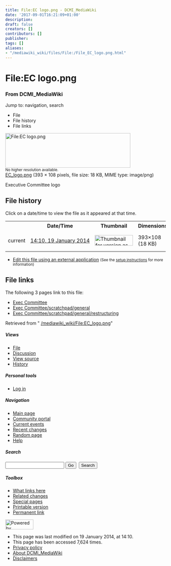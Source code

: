 ```yaml
---
title: File:EC logo.png - DCMI_MediaWiki
date: '2017-09-01T16:21:09+01:00'
description: 
draft: false
creators: []
contributors: []
publisher: 
tags: []
aliases:
- "/mediawiki_wiki/files/File:/File_EC_logo.png.html"
---
```


<a id="top"></a>
# File:EC logo.png

### From DCMI\_MediaWiki

Jump to: navigation, search
<!-- start content -->
- File
- File history
- File links

 [<img alt="File:EC logo.png" src="/images/a/a2/EC_logo.png" width="393" height="108">](/mediawiki_wiki/files/EC_logo.png)  
<small>No higher resolution available.</small>  
 [EC\_logo.png](/images/a/a2/EC_logo.png)‎ (393 × 108 pixels, file size: 18 KB, MIME type: image/png)

Executive Committee logo

<!-- 
NewPP limit report
Preprocessor node count: 1/1000000
Post-expand include size: 0/2097152 bytes
Template argument size: 0/2097152 bytes
Expensive parser function count: 0/100
-->
## File history

Click on a date/time to view the file as it appeared at that time.

<table class="wikitable filehistory">
  <tr>
    <td></td>
    <th>Date/Time</th>
    <th>Thumbnail</th>
    <th>Dimensions</th>
    <th>User</th>
    <th>Comment</th>
  </tr>
  <tr>
    <td>current</td>
    <td class="filehistory-selected" style="white-space: nowrap;"><a href="/mediawiki_wiki/files/EC_logo.png">14:10, 19 January 2014</a></td>
    <td><a href="/images/a/a2/EC_logo.png"><img alt="Thumbnail for version as of 14:10, 19 January 2014" src="/images/a/a2/EC_logo.png" width="120" height="33"></a></td>
    <td>393×108 <span style="white-space: nowrap;">(18 KB)</span>
    </td>
    <td>
      <a href="/index.php?title=User:StuartSutton&amp;action=edit&amp;redlink=1" class="new mw-userlink" title="User:StuartSutton (page does not exist)">StuartSutton</a> <span style="white-space: nowrap;"> <span class="mw-usertoollinks">(<a href="/index.php?title=User_talk:StuartSutton&amp;action=edit&amp;redlink=1" class="new" title="User talk:StuartSutton (page does not exist)">Talk</a> | <a href="/index.php/Special:Contributions/StuartSutton" title="Special:Contributions/StuartSutton">contribs</a>)</span></span>
    </td>
    <td> <span class="comment">(Executive Committee logo)</span>
    </td>
  </tr>
</table>

  

- [Edit this file using an external application](/index.php?title=File:EC_logo.png&action=edit&externaledit=true&mode=file "File:EC logo.png") <small>(See the <a href="http://www.mediawiki.org/wiki/Manual:External_editors" class="external text" rel="nofollow">setup instructions</a> for more information)</small>

## File links

The following 3 pages link to this file:

- [Exec Committee](/index.php/Exec_Committee "Exec Committee")
- [Exec Committee/scratchpad/general](/index.php/Exec_Committee/scratchpad/general "Exec Committee/scratchpad/general")
- [Exec Committee/scratchpad/general/restructuring](/index.php/Exec_Committee/scratchpad/general/restructuring "Exec Committee/scratchpad/general/restructuring")

Retrieved from " [/mediawiki_wiki/File:EC\_logo.png](/mediawiki_wiki/files/File:/File:EC_logo.png.html)"

<!-- end content -->

##### Views

- [File](/mediawiki_wiki/files/File:/File:EC_logo.png.html)
- [Discussion](/index.php?title=File_talk:EC_logo.png&action=edit&redlink=1 "Discussion about the content page [t]")
- [View source](/index.php?title=File:EC_logo.png&action=edit "This page is protected.
You can view its source [e]")
- [History](/index.php?title=File:EC_logo.png&action=history "Past revisions of this page [h]")

##### Personal tools

- [Log in](/index.php?title=Special:UserLogin&returnto=File:EC_logo.png "You are encouraged to log in; however, it is not mandatory [o]")

<script type="text/javascript"> if (window.isMSIE55) fixalpha(); </script>

##### Navigation

- [Main page](/index.php/Main_Page "Visit the main page [z]")
- [Community portal](/index.php/DCMI_MediaWiki:Community_portal "About the project, what you can do, where to find things")
- [Current events](/index.php/DCMI_MediaWiki:Current_events "Find background information on current events")
- [Recent changes](/index.php/Special:RecentChanges "The list of recent changes in the wiki [r]")
- [Random page](/index.php/Special:Random "Load a random page [x]")
- [Help](/index.php/Help:Contents "The place to find out")

##### <label for="searchInput">Search</label>

<form action="/index.php" id="searchform">
				<input type="hidden" name="title" value="Special:Search">
				<input id="searchInput" title="Search DCMI_MediaWiki" accesskey="f" type="search" name="search">
				<input type="submit" name="go" class="searchButton" id="searchGoButton" value="Go" title="Go to a page with this exact name if exists"> 
				<input type="submit" name="fulltext" class="searchButton" id="mw-searchButton" value="Search" title="Search the pages for this text">
			</form>

##### Toolbox

- [What links here](/index.php/Special:WhatLinksHere/File:EC_logo.png "List of all wiki pages that link here [j]")
- [Related changes](/index.php/Special:RecentChangesLinked/File:EC_logo.png "Recent changes in pages linked from this page [k]")
- [Special pages](/index.php/Special:SpecialPages "List of all special pages [q]")
- [Printable version](/index.php?title=File:EC_logo.png&printable=yes "Printable version of this page [p]")
- [Permanent link](/index.php?title=File:EC_logo.png&oldid=5938 "Permanent link to this revision of the page")

<!-- end of the left (by default at least) column -->

 [<img src="/skins/common/images/poweredby_mediawiki_88x31.png" height="31" width="88" alt="Powered by MediaWiki">](http://www.mediawiki.org/)

- This page was last modified on 19 January 2014, at 14:10.
- This page has been accessed 7,624 times.
- [Privacy policy](/index.php/DCMI_MediaWiki:Privacy_policy "DCMI MediaWiki:Privacy policy")
- [About DCMI\_MediaWiki](/index.php/DCMI_MediaWiki:About "DCMI MediaWiki:About")
- [Disclaimers](/index.php/DCMI_MediaWiki:General_disclaimer "DCMI MediaWiki:General disclaimer")

<script>if (window.runOnloadHook) runOnloadHook();</script><!-- Served in 0.469 secs. -->

